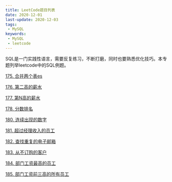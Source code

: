 ```yaml
---
title: LeetCode题目列表
date: 2020-12-01
last-update: 2020-12-03
tags:
 - MySQL
keywords:
 - MySQL
 - leetcode
---
```


SQL是一门实践性语言，需要反复练习，不断打磨，同时也要熟悉优化技巧。本专题列举leetcode中的SQL例题。

[175. 合并两个表es](175.%20合并两个表.md)<Badge text="简单" type="tip"/>  

[176. 第二高的薪水](176.%20第二高的薪水.md)<Badge text="简单" type="tip"/>

[177. 第N高的薪水](177.%20第N高的薪水.md)<Badge text="中等" type="warning"/> 

[178. 分数排名](178.%20分数排名.md)<Badge text="中等" type="warning"/> 

[180. 连续出现的数字](180.%20连续出现的数字.md)<Badge text="中等" type="warning"/> 

[181. 超过经理收入的员工](181.%20超过经理收入的员工.md)<Badge text="简单" type="tip"/>

[182. 查找重复的电子邮箱](182.%20查找重复的电子邮箱.md)<Badge text="简单" type="tip"/>

[183. 从不订购的客户](183.%20从不订购的客户.md)<Badge text="简单" type="tip"/>

[184. 部门工资最高的员工](184.%20部门工资最高的员工.md)<Badge text="中等" type="warning"/> 

[185. 部门工资前三高的所有员工](185.%20部门工资前三高的所有员工.md)<Badge text="中等" type="danger"/> 
